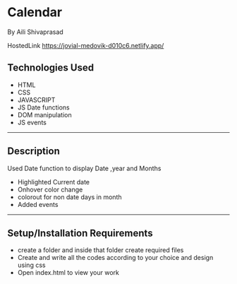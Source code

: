 # Calendar

By Aili Shivaprasad

HostedLink  https://jovial-medovik-d010c6.netlify.app/

## Technologies Used

 - HTML
 - CSS 
 - JAVASCRIPT
 - JS Date functions
 - DOM manipulation
 - JS events

 -----------------------------------------
## Description
  Used Date function to display Date ,year and Months
 - Highlighted Current date
 - Onhover color change
 - colorout for non date days in month
 - Added events
 -------------------------------
## Setup/Installation Requirements
 - create a folder and inside that folder create required files
 - Create and write all the codes according to your choice and design using css
 - Open index.html to view your work





